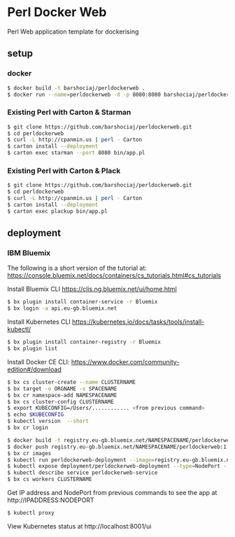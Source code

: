 # Perl Docker Web

Perl Web application template for dockerising

## setup

### docker

```bash
$ docker build -t barshociaj/perldockerweb .
$ docker run --name=perldockerweb -d -p 8080:8080 barshociaj/perldockerweb
```

### Existing Perl with Carton & Starman

```bash
$ git clone https://github.com/barshociaj/perldockerweb.git
$ cd perldockerweb
$ curl -L http://cpanmin.us | perl - Carton
$ carton install --deployment
$ carton exec starman --port 8080 bin/app.pl
```

### Existing Perl with Carton & Plack

```bash
$ git clone https://github.com/barshociaj/perldockerweb.git
$ cd perldockerweb
$ curl -L http://cpanmin.us | perl - Carton
$ carton install --deployment
$ carton exec plackup bin/app.pl
```

## deployment

### IBM Bluemix

The following is a short version of the tutorial at: https://console.bluemix.net/docs/containers/cs_tutorials.html#cs_tutorials

Install Bluemix CLI https://clis.ng.bluemix.net/ui/home.html

```bash
$ bx plugin install container-service -r Bluemix
$ bx login -a api.eu-gb.bluemix.net
```

Install Kubernetes CLI https://kubernetes.io/docs/tasks/tools/install-kubectl/

```bash
$ bx plugin install container-registry -r Bluemix
$ bx plugin list
```

Install Docker CE CLI: https://www.docker.com/community-edition#/download

```bash
$ bx cs cluster-create --name CLUSTERNAME
$ bx target -o ORGNAME -s SPACENAME
$ bx cr namespace-add NAMESPACENAME
$ bx cs cluster-config CLUSTERNAME
$ export KUBECONFIG=/Users/............ <from previous command>
$ echo $KUBECONFIG
$ kubectl version  --short
$ bx cr login
```

```bash
$ docker build -t registry.eu-gb.bluemix.net/NAMESPACENAME/perldockerweb:1 .
$ docker push registry.eu-gb.bluemix.net/NAMESPACENAME/perldockerweb:1
$ bx cr images
$ kubectl run perldockerweb-deployment --image=registry.eu-gb.bluemix.net/NAMESPACENAME/perldockerweb:1
$ kubectl expose deployment/perldockerweb-deployment --type=NodePort --port=8080 --name=perldockerweb-service --target-port=8080
$ kubectl describe service perldockerweb-service
$ bx cs workers CLUSTERNAME
```

Get IP address and NodePort from previous commands to see the app at http://IPADDRESS:NODEPORT

```bash
$ kubectl proxy
```

View Kubernetes status at http://localhost:8001/ui
